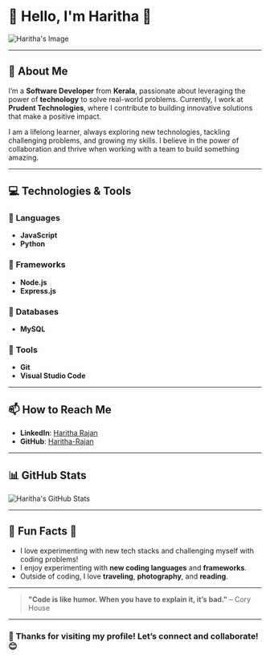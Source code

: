 # 🌟 **Hello, I'm Haritha** 👋

![Haritha's Image](https://github.com/Haritha-Rajan.png)

---

## 🚀 About Me

I’m a **Software Developer** from **Kerala**, passionate about leveraging the power of **technology** to solve real-world problems. Currently, I work at **Prudent Technologies**, where I contribute to building innovative solutions that make a positive impact.

I am a lifelong learner, always exploring new technologies, tackling challenging problems, and growing my skills. I believe in the power of collaboration and thrive when working with a team to build something amazing.

---

## 💻 **Technologies & Tools**

### 🔹 **Languages**  
- **JavaScript**  
- **Python**

### 🔹 **Frameworks**  
- **Node.js**  
- **Express.js**

### 🔹 **Databases**  
- **MySQL**

### 🔹 **Tools**  
- **Git**  
- **Visual Studio Code**

---

## 📫 **How to Reach Me**

- **LinkedIn**: [Haritha Rajan](https://www.linkedin.com/in/haritha-rajan)
- **GitHub**: [Haritha-Rajan](https://github.com/Haritha-Rajan)

---

## 📊 **GitHub Stats**

![Haritha's GitHub Stats](https://github-readme-stats.vercel.app/api?username=Haritha-Rajan&show_icons=true&count_private=true&hide=prs&theme=radical)

---


## 🎉 **Fun Facts** 🌱

- I love experimenting with new tech stacks and challenging myself with coding problems!
- I enjoy experimenting with **new coding languages** and **frameworks**.
- Outside of coding, I love **traveling**, **photography**, and **reading**.

---

> **"Code is like humor. When you have to explain it, it’s bad."** – Cory House

---

### 🎉 Thanks for visiting my profile! Let’s connect and collaborate! 😊
